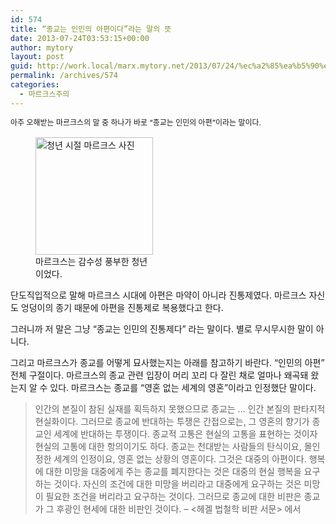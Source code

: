 ```yaml
---
id: 574
title: “종교는 인민의 아편이다”라는 말의 뜻
date: 2013-07-24T03:53:15+00:00
author: mytory
layout: post
guid: http://work.local/marx.mytory.net/2013/07/24/%ec%a2%85%ea%b5%90%eb%8a%94-%ec%9d%b8%eb%af%bc%ec%9d%98-%ec%95%84%ed%8e%b8%ec%9d%b4%eb%8b%a4%eb%9d%bc%eb%8a%94-%eb%a7%90%ec%9d%98-%eb%9c%bb/
permalink: /archives/574
categories:
  - 마르크스주의
---
```

<span style="font-size: 9pt; line-height: 1.5;">아주 오해받는 마르크스의 말 중 하나가 바로 &#8220;종교는 인민의 아편&#8221;이라는 말이다.</span>

<p style="text-align: center; clear: none; float: none;">
  <figure style="width: 188px" class="wp-caption aligncenter"><img src="http://work.local/marx.mytory.net/wp-content/uploads/1/cfile8.uf.26600E405215867A2707E3.jpg" width="188" height="188" alt="청년 시절 마르크스 사진" filename="young marx.jpg" filemime="image/jpeg" /><figcaption class="wp-caption-text">마르크스는 감수성 풍부한 청년이었다.</figcaption></figure>
</p>

단도직입적으로 말해 마르크스 시대에 아편은 마약이 아니라 진통제였다. 마르크스 자신도 엉덩이의 종기 때문에 아편을 진통제로 복용했다고 한다.

그러니까 저 말은 그냥 &#8220;종교는 인민의 진통제다&#8221; 라는 말이다. 별로 무시무시한 말이 아니다.

그리고 마르크스가 종교를 어떻게 묘사했는지는 아래를 참고하기 바란다. &#8220;인민의 아편&#8221; 전체 구절이다. 마르크스의 종교 관련 입장이 머리 꼬리 다 잘린 채로 얼마나 왜곡돼 왔는지 알 수 있다. 마르크스는 종교를 &#8220;영혼 없는 세계의 영혼&#8221;이라고 인정했단 말이다.

<blockquote class="tx-quote-tistory">
  <p>
    인간의 본질이 참된 실재를 획득하지 못했으므로 종교는 &#8230; 인간 본질의 판타지적 현실화이다. 그러므로 종교에 반대하는 투쟁은 간접으로는, 그 영혼의 향기가 종교인 세계에 반대하는 투쟁이다. 종교적 고통은 현실의 고통을 표현하는 것이자 현실의 고통에 대한 항의이기도 하다. 종교는 천대받는 사람들의 탄식이요, 몰인정한 세계의 인정이요, 영혼 없는 상황의 영혼이다. 그것은 대중의 아편이다. 행복에 대한 미망을 대중에게 주는 종교를 폐지한다는 것은 대중의 현실 행복을 요구하는 것이다. 자신의 조건에 대한 미망을 버리라고 대중에게 요구하는 것은 미망이 필요한 조건을 버리라고 요구하는 것이다. 그러므로 종교에 대한 비판은 종교가 그 후광인 현세에 대한 비판인 것이다. &#8211; &lt;헤겔 법철학 비판 서문&gt; 에서
  </p>
</blockquote>